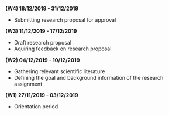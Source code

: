 **(W4) 18/12/2019 - 31/12/2019**
- Submitting research proposal for approval

**(W3) 11/12/2019 - 17/12/2019**
- Draft research proposal
- Aquiring feedback on research proposal

**(W2) 04/12/2019 - 10/12/2019**
- Gathering relevant scientific literature
- Defining the goal and background information of the research assignment

**(W1) 27/11/2019 - 03/12/2019**
- Orientation period
